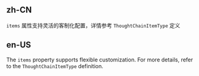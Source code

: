 ## zh-CN

`items` 属性支持灵活的客制化配置，详情参考 `ThoughtChainItemType` 定义

## en-US

The `items` property supports flexible customization. For more details, refer to the `ThoughtChainItemType` definition.

